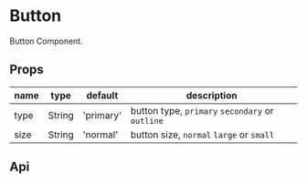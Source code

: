 # Button

Button Component.

## Props
|name|type|default|description|
|---|---|---|---|
|type|String|'primary'|button type, `primary` `secondary` or `outline`|
|size|String|'normal'|button size, `normal` `large` or `small` |

## Api
